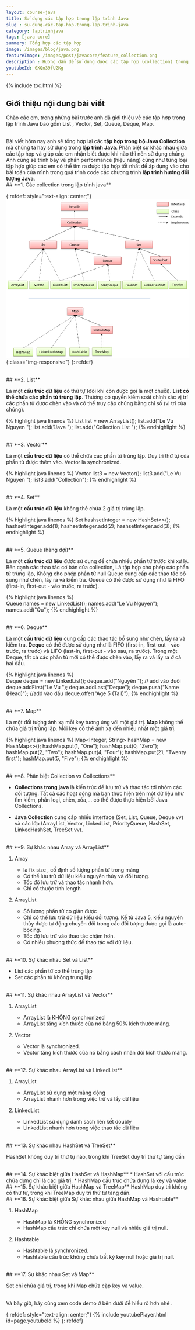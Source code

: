 ```yaml
---
layout: course-java
title: Sử dụng các tập hợp trong lập trình Java
slug : su-dung-các-tap-hop-trong-lap-trinh-java
category: laptrinhjava
tags: [java core]
summery: Tổng hợp các tập hợp
image: /images/blog/java.png
featureImage: /images/post/javacore/feature_collection.png
description : Hướng dẫn để sử dụng được các tập hợp (collection) trong lập trình Java. Bài viết trình bày, giải thích các khái niệm collection trong học lập trình Java. Cách sử dụng các tập hợp như List , Vector , Set , Queue, Deque, Map. Giúp phân biệt giữa các tập hợp và áp dụng được khi nào nên dùng tập hợp nào là phù hợp trong Java cơ bản.
youtubeId: GXQn39fU2Kg
---
```


{% include toc.html %}

## **Giới thiệu nội dung bài viết**

Chào các em, trong những bài trước anh đã giới thiệu về các tập hợp trong lập trình Java bao gồm List , Vector, Set, Queue, Deque, Map.  

<br>
Bài viết hôm nay anh sẽ tổng hợp lại các <b>tập hợp trong bộ Java Collection </b> mà chúng ta hay sử dụng trong <b>lập trình Java</b>. Phân biệt sự khác nhau giữa các tập hợp và giúp các em nhận biết được khi nào thì nên sử dụng chúng. Anh cũng sẽ trình bày về phần performance (hiệu năng) cũng như từng loại tập hợp giúp các em có thể tìm ra được tập hợp tốt nhất để áp dụng vào cho bài toán của mình trong quá trình code các chương trình <b>lập trình hướng đối tượng Java</b>.


<br>
## **1. Các collection trong lập trình java**

{:refdef: style="text-align: center;"}
![collection](/images/post/collection/collection.png){:class="img-responsive"}
{: refdef}

<br>
## **2. List**

Là một <b>cấu trúc dữ liệu</b> có thứ tự (đôi khi còn được gọi là một chuỗi).
<b>List có thể chứa các phần tử trùng lặp</b>. Thường có quyền kiểm soát chính xác vị trí các phần tử được chèn vào và có thể truy cập chúng bằng chỉ số (vị trí của chúng).

{% highlight java linenos %}
List<String> list = new ArrayList<String>();
list.add("Le Vu Nguyen ");
list.add("Java ");
list.add("Collection List ");
{% endhighlight %}

<br>
## **3. Vector**

Là một <b>cấu trúc dữ liệu</b> có thể chứa các phần tử trùng lặp. Duy trì thứ tự của phần tử được thêm vào. Vector là synchronized.

{% highlight java linenos %}
Vector<String> list3 = new Vector<String>();
        list3.add("Le Vu Nguyen ");
        list3.add("Collection");
{% endhighlight %}

<br>
## **4. Set**

Là một <b>cấu trúc dữ liệu</b> không thể chứa 2 giá trị trùng lặp.

{% highlight java linenos %}
 Set<Integer> hashsetInteger = new HashSet<>();
    hashsetInteger.add(1);
    hashsetInteger.add(2);
    hashsetInteger.add(3);
{% endhighlight %}    

<br>
## **5. Queue (hàng đợi)**

Là một <b>cấu trúc dữ liệu</b> được sử dụng để chứa nhiều phần tử trước khi xử lý. Bên cạnh các thao tác cơ bản của collection, Là tập hợp cho phép các phần tử trùng lặp, Không cho phép phần tử null
Queue cung cấp các thao tác bổ sung như chèn, lấy ra và kiểm tra. Queue có thể được sử dụng như là FIFO (first-in, first-out - vào trước, ra trước).

{% highlight java linenos %}   
    Queue<String> names = new LinkedList<String>();
    names.add("Le Vu Nguyen");
    names.add("Qu");
{% endhighlight %}  

<br>
## **6. Deque**

Là một <b>cấu trúc dữ liệu</b> cung cấp các thao tác bổ sung như chèn, lấy ra và kiểm tra. <b>Deque</b> có thể được sử dụng như là FIFO (first-in, first-out - vào trước, ra trước) và LIFO (last-in, first-out - vào sau, ra trước).
Trong một Deque, tất cả các phần tử mới có thể được chèn vào, lấy ra và lấy ra ở cả hai đầu.

{% highlight java linenos %}   
    Deque<String> deque = new LinkedList<String>();
        deque.add("Nguyên "); // add vào đuôi
        deque.addFirst("Le Vu ");
        deque.addLast("Deque");
        deque.push("Name   (Head)"); //add vào đầu
        deque.offer("Age  5 (Tail)");
{% endhighlight %}

<br>
## **7. Map**

Là một đối tượng ánh xạ mỗi key tương úng với một giá trị. <b>Map</b> không thể chứa giá trị trùng lặp. Mỗi key có thể ánh xạ đến nhiều nhất một giá trị.

{% highlight java linenos %}
Map<Integer, String> hashMap = new HashMap<>();
    hashMap.put(1, "One");
    hashMap.put(0, "Zero");
    hashMap.put(2, "Two");
    hashMap.put(4, "Four");
    hashMap.put(21, "Twenty first");
    hashMap.put(5, "Five");
{% endhighlight %}

<br>
## **8. Phân biệt Collection vs Collections**

- <b>Collections trong java</b> là kiến trúc để lưu trữ và thao tác tới nhóm các đối tượng. Tất cả các hoạt động mà bạn thực hiện trên một dữ liệu như tìm kiếm, phân loại, chèn, xóa,... có thể được thực hiện bởi Java Collections.

- <b>Java Collection</b> cung cấp nhiều interface (Set, List, Queue, Deque vv) và các lớp (ArrayList, Vector, LinkedList, PriorityQueue, HashSet, LinkedHashSet, TreeSet vv).

<br>
## **9. Sự khác nhau  Array và ArrayList**

1. Array
    * là fix size , cố định số lượng phần tử trong mảng
    * Có thể lưu trữ dữ liệu kiểu nguyên thủy và đối tượng.
    * Tốc độ lưu trữ và thao tác nhanh hơn.
    * Chỉ có thuộc tính length

2. ArrayList
    * Số lượng phần tử co giản được
    * Chỉ có thể lưu trữ dữ liệu kiểu đối tượng. Kể từ Java 5, kiểu nguyên thủy được tự động chuyển đổi trong các đối tượng được gọi là auto-boxing.
    * Tốc độ lưu trữ vào thao tác chậm hơn.
    * Có nhiều phương thức để thao tác với dữ liệu.

<br>
## **10. Sự khác nhau Set và List**

* List các phần tử có thể trùng lặp
* Set các phần tử không trung lặp

<br>
## **11. Sự khác nhau ArrayList và Vector**

1. ArrayList
    * ArrayList là KHÔNG synchronized
    * ArrayList tăng kích thước của nó bằng 50% kích thước mảng.

2. Vector
    * Vector là synchronized.
    * Vector tăng kích thước của nó bằng cách nhân đôi kích thước mảng.

<br>
## **12. Sự khác nhau ArrayList và LinkedList**

1. ArrayList
    * ArrayList sử dụng một mảng động
    * ArrayList nhanh hơn trong việc  trữ và lấy dữ liệu

2. LinkedList
    * LinkedList sử dụng danh sách liên kết doubly
    * LinkedList nhanh hơn trong việc thao tác dữ liệu

<br>
## **13. Sự khác nhau HashSet và TreeSet**

HashSet không duy trì thứ tự nào, trong khi TreeSet duy trì thứ tự tăng dần

<br>
## **14. Sự khác biệt giữa HashSet và HashMap**
  * HashSet với cấu trúc chứa đựng chỉ là các giá trị.
  * HashMap cấu trúc chứa đựng là key và value


<br>
## **15. Sự khác biệt giữa HashMap và TreeMap**
HashMap duy trì không có thứ tự, trong khi TreeMap duy trì thứ tự tăng dần.

<br>
## **16. Sự khác biệt giữa Sự khác nhau giữa HashMap và Hashtable**

1. HashMap
    * HashMap là KHÔNG synchronized
    * HashMap cấu trúc chỉ chứa một key null và nhiều giá trị null.

2. Hashtable
    * Hashtable là synchronized.
    * Hashtable cấu trúc không chứa bất kỳ key null hoặc giá trị null.

<br>
## **17. Sự khác nhau Set và Map**

Set chỉ chứa giá trị, trong khi Map chứa cặp key và value.

<br>
Và bây giờ, hãy cùng xem code demo ở bên dưới để hiểu rõ hơn nhé .

{:refdef: style="text-align: center;"}
{% include youtubePlayer.html id=page.youtubeId %}
{: refdef}
